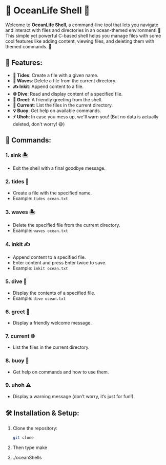 # 🌊 **OceanLife Shell** 🐚

Welcome to **OceanLife Shell**, a command-line tool that lets you navigate and interact with files and directories in an ocean-themed environment! 🐋 This simple yet powerful C-based shell helps you manage files with some cool features like adding content, viewing files, and deleting them with themed commands. 🌟

## 🌟 **Features:**

- **🚢 Tides**: Create a file with a given name.
- **🌊 Waves**: Delete a file from the current directory.
- **✍️ Inkit**: Append content to a file.
- **🌐 Dive**: Read and display content of a specified file.
- **👋 Greet**: A friendly greeting from the shell.
- **🧭 Current**: List the files in the current directory.
- **💡 Buoy**: Get help on available commands.
- **⚡ Uhoh**: In case you mess up, we'll warn you! (But no data is actually deleted, don't worry! 😅)

## 📜 **Commands:**

### 1. **sink** 🏝️

- Exit the shell with a final goodbye message.

### 2. **tides <filename>** 📂

- Create a file with the specified name.
- Example: `tides ocean.txt`

### 3. **waves <filename>** 🏝️

- Delete the specified file from the current directory.
- Example: `waves ocean.txt`

### 4. **inkit <filename>** ✍️

- Append content to a specified file.
- Enter content and press Enter twice to save.
- Example: `inkit ocean.txt`

### 5. **dive <filename>** 📖

- Display the contents of a specified file.
- Example: `dive ocean.txt`

### 6. **greet** 🌟

- Display a friendly welcome message.

### 7. **current** 🌐

- List the files in the current directory.

### 8. **buoy** 💬

- Get help on commands and how to use them.

### 9. **uhoh** ⚠️

- Display a warning message (don’t worry, it’s just for fun!).

## 🛠️ **Installation & Setup:**

1. Clone the repository:
   ```bash
   git clone
   ```
2. Then type
   make

3. ./oceanShells

